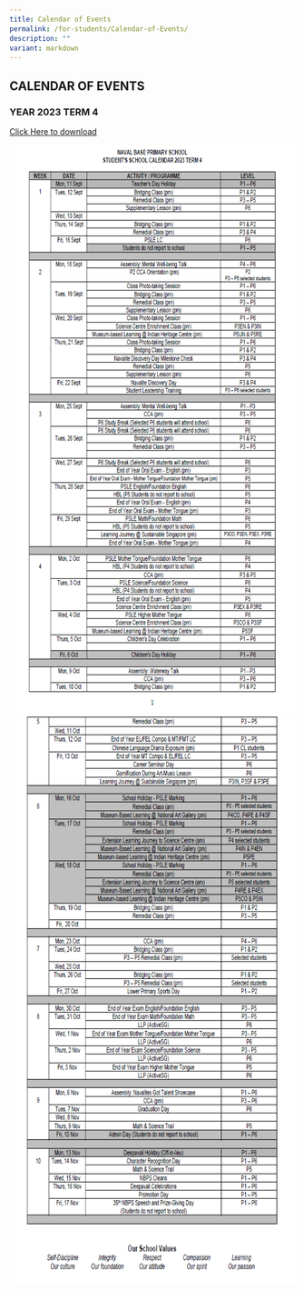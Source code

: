 ```yaml
---
title: Calendar of Events
permalink: /for-students/Calendar-of-Events/
description: ""
variant: markdown
---
```

## CALENDAR OF EVENTS

### YEAR 2023 TERM 4
[Click Here to download](/files/School%20Calendar/2024/Term%203/StudentCalendar_Term_3_2024v4.pdf)

<img style="width:1000px;height:1000px;" src="/images/Calendar%20of%20Events/2023/Term%204/term%204%20pic%201.PNG">

<img style="width:1000px;height:1000px;" src="/images/Calendar%20of%20Events/2023/Term%204/term%204%20pic%202.PNG">